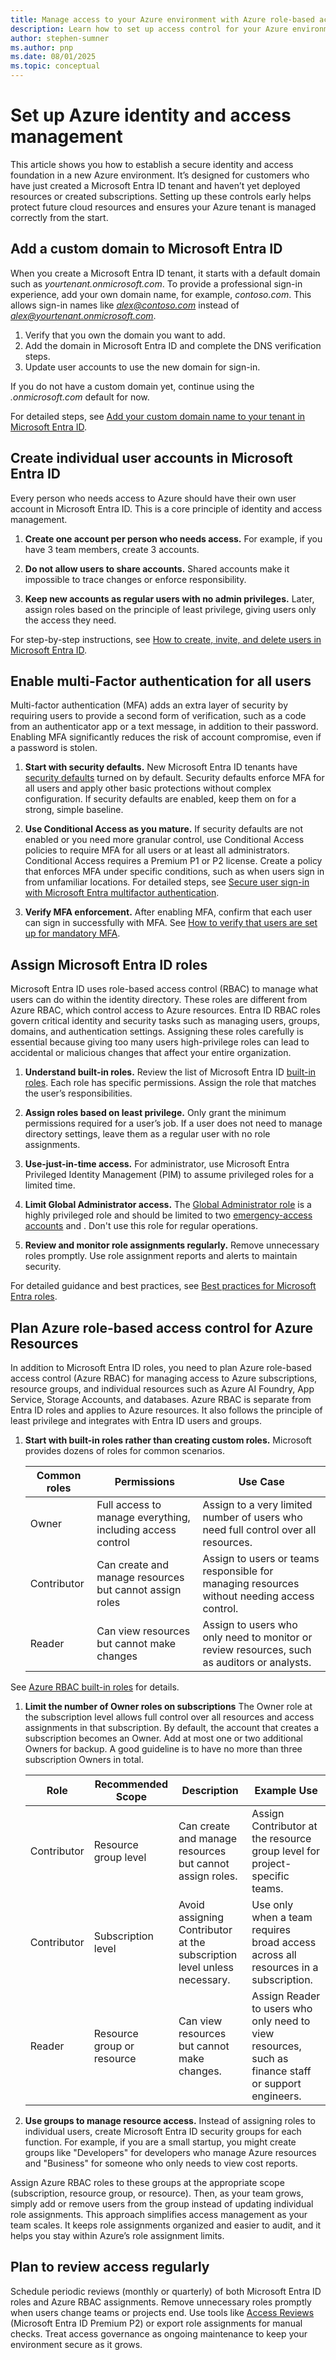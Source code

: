 ```yaml
---
title: Manage access to your Azure environment with Azure role-based access control
description: Learn how to set up access control for your Azure environment with Azure role-based access control.
author: stephen-sumner
ms.author: pnp
ms.date: 08/01/2025
ms.topic: conceptual
---
```



# Set up Azure identity and access management

This article shows you how to establish a secure identity and access foundation in a new Azure environment. It’s designed for customers who have just created a Microsoft Entra ID tenant and haven’t yet deployed resources or created subscriptions. Setting up these controls early helps protect future cloud resources and ensures your Azure tenant is managed correctly from the start.

## Add a custom domain to Microsoft Entra ID

When you create a Microsoft Entra ID tenant, it starts with a default domain such as *yourtenant.onmicrosoft.com*. To provide a professional sign-in experience, add your own domain name, for example, *contoso.com*. This allows sign-in names like *alex@contoso.com* instead of *alex@yourtenant.onmicrosoft.com*.

1. Verify that you own the domain you want to add.
1. Add the domain in Microsoft Entra ID and complete the DNS verification steps.
1. Update user accounts to use the new domain for sign-in.

If you do not have a custom domain yet, continue using the *.onmicrosoft.com* default for now.

For detailed steps, see [Add your custom domain name to your tenant in Microsoft Entra ID](/entra/fundamentals/add-custom-domain).

## Create individual user accounts in Microsoft Entra ID

Every person who needs access to Azure should have their own user account in Microsoft Entra ID. This is a core principle of identity and access management.

1. **Create one account per person who needs access.** For example, if you have 3 team members, create 3 accounts.

1. **Do not allow users to share accounts.** Shared accounts make it impossible to trace changes or enforce responsibility.

1. **Keep new accounts as regular users with no admin privileges.** Later, assign roles based on the principle of least privilege, giving users only the access they need.

For step-by-step instructions, see [How to create, invite, and delete users in Microsoft Entra ID](/entra/fundamentals/how-to-create-delete-users).

## Enable multi-Factor authentication for all users

Multi-factor authentication (MFA) adds an extra layer of security by requiring users to provide a second form of verification, such as a code from an authenticator app or a text message, in addition to their password. Enabling MFA significantly reduces the risk of account compromise, even if a password is stolen.

1. **Start with security defaults.** New Microsoft Entra ID tenants have [security defaults](/entra/fundamentals/security-defaults) turned on by default. Security defaults enforce MFA for all users and apply other basic protections without complex configuration. If security defaults are enabled, keep them on for a strong, simple baseline.

1. **Use Conditional Access as you mature.** If security defaults are not enabled or you need more granular control, use Conditional Access policies to require MFA for all users or at least all administrators. Conditional Access requires a Premium P1 or P2 license. Create a policy that enforces MFA under specific conditions, such as when users sign in from unfamiliar locations. For detailed steps, see [Secure user sign-in with Microsoft Entra multifactor authentication](/entra/identity/authentication/tutorial-enable-azure-mfa).

1. **Verify MFA enforcement.** After enabling MFA, confirm that each user can sign in successfully with MFA. See [How to verify that users are set up for mandatory MFA](/entra/identity/authentication/how-to-mandatory-multifactor-authentication).

## Assign Microsoft Entra ID roles

Microsoft Entra ID uses role-based access control (RBAC) to manage what users can do within the identity directory. These roles are different from Azure RBAC, which control access to Azure resources. Entra ID RBAC roles govern critical identity and security tasks such as managing users, groups, domains, and authentication settings. Assigning these roles carefully is essential because giving too many users high-privilege roles can lead to accidental or malicious changes that affect your entire organization.

1. **Understand built-in roles.** Review the list of Microsoft Entra ID [built-in roles](/entra/identity/role-based-access-control/permissions-reference). Each role has specific permissions. Assign the role that matches the user’s responsibilities.

2. **Assign roles based on least privilege.** Only grant the minimum permissions required for a user’s job. If a user does not need to manage directory settings, leave them as a regular user with no role assignments.

3. **Use-just-in-time access.** For administrator, use Microsoft Entra Privileged Identity Management (PIM) to assume privileged roles for a limited time.

4. **Limit Global Administrator access.** The [Global Administrator role](/entra/identity/role-based-access-control/permissions-reference#global-administrator) is a highly privileged role and should be limited to two [emergency-access accounts](/entra/identity/role-based-access-control/security-emergency-access) and . Don't use this role for regular operations.

5. **Review and monitor role assignments regularly.** Remove unnecessary roles promptly. Use role assignment reports and alerts to maintain security.

For detailed guidance and best practices, see [Best practices for Microsoft Entra roles](/entra/identity/role-based-access-control/best-practices).

## Plan Azure role-based access control for Azure Resources

In addition to Microsoft Entra ID roles, you need to plan Azure role-based access control (Azure RBAC) for managing access to Azure subscriptions, resource groups, and individual resources such as Azure AI Foundry, App Service, Storage Accounts, and databases. Azure RBAC is separate from Entra ID roles and applies to Azure resources. It also follows the principle of least privilege and integrates with Entra ID users and groups.

1. **Start with built-in roles rather than creating custom roles.** Microsoft provides dozens of roles for common scenarios.

    | Common roles | Permissions | Use Case |
    |--------------|-------------|----------|
    | Owner | Full access to manage everything, including access control | Assign to a very limited number of users who need full control over all resources. |
    | Contributor | Can create and manage resources but cannot assign roles | Assign to users or teams responsible for managing resources without needing access control. |
    | Reader | Can view resources but cannot make changes | Assign to users who only need to monitor or review resources, such as auditors or analysts. |

See [Azure RBAC built-in roles](/azure/role-based-access-control/role-assignments-portal) for details.

1. **Limit the number of Owner roles on subscriptions** The Owner role at the subscription level allows full control over all resources and access assignments in that subscription. By default, the account that creates a subscription becomes an Owner. Add at most one or two additional Owners for backup. A good guideline is to have no more than three subscription Owners in total.

    | Role        | Recommended Scope       | Description                                                                 | Example Use                                                                 |
    |-------------|-------------------------|-----------------------------------------------------------------------------|-----------------------------------------------------------------------------|
    | Contributor | Resource group level    | Can create and manage resources but cannot assign roles.                   | Assign Contributor at the resource group level for project-specific teams. |
    | Contributor | Subscription level      | Avoid assigning Contributor at the subscription level unless necessary.    | Use only when a team requires broad access across all resources in a subscription. |
    | Reader      | Resource group or resource | Can view resources but cannot make changes.                                | Assign Reader to users who only need to view resources, such as finance staff or support engineers. |

1. **Use groups to manage resource access.** Instead of assigning roles to individual users, create Microsoft Entra ID security groups for each function. For example, if you are a small startup, you might create groups like "Developers" for developers who manage Azure resources and "Business" for someone who only needs to view cost reports.

Assign Azure RBAC roles to these groups at the appropriate scope (subscription, resource group, or resource). Then, as your team grows, simply add or remove users from the group instead of updating individual role assignments. This approach simplifies access management as your team scales. It keeps role assignments organized and easier to audit, and it helps you stay within Azure’s role assignment limits.

## Plan to review access regularly

Schedule periodic reviews (monthly or quarterly) of both Microsoft Entra ID roles and Azure RBAC assignments. Remove unnecessary roles promptly when users change teams or projects end. Use tools like [Access Reviews](/entra/id-governance/access-reviews-overview) (Microsoft Entra ID Premium P2) or export role assignments for manual checks. Treat access governance as ongoing maintenance to keep your environment secure as it grows.
